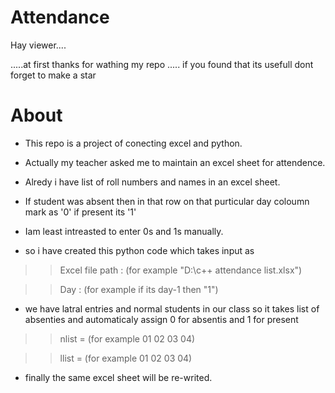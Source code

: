 # Attendance

Hay viewer....

.....at first thanks for wathing my repo 
..... if you found that its usefull dont forget to make a star 

# About

* This repo is a project of conecting excel and python.

* Actually my teacher asked me to maintain an excel sheet for attendence.

* Alredy i have list of roll numbers and names in an excel sheet. 

* If student was absent then in that row on that purticular day coloumn mark as '0' if present its '1'

* Iam least intreasted to enter 0s and 1s manually.

* so i have created this python code which takes input as 

>>Excel file path : (for example "D:\c++ attendance list.xlsx")

>>Day : (for example if its day-1 then "1")

* we have latral entries and normal students in our class so it takes list of absenties and automaticaly assign 0 for absentis and 1 for present

>>nlist = (for example 01 02 03 04)

>>llist = (for example 01 02 03 04)

* finally the same excel sheet will be re-writed.
